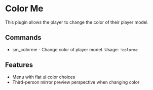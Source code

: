 # Color Me
This plugin allows the player to change the color of their player model.

## Commands
* sm_colorme - Change color of player model. Usage: ```!colorme```

## Features
* Menu with flat ui color choices
* Third-person mirror preview perspective when changing color